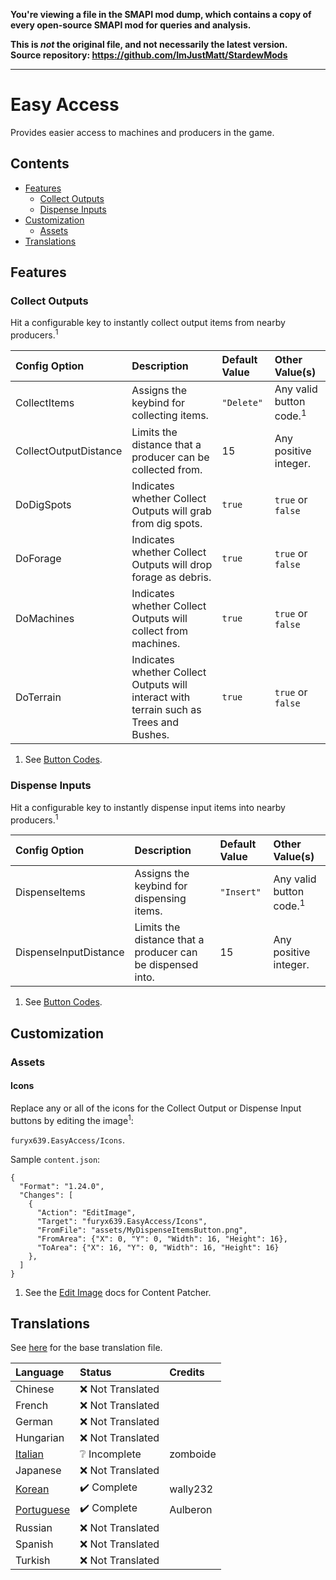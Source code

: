 **You're viewing a file in the SMAPI mod dump, which contains a copy of every open-source SMAPI mod
for queries and analysis.**

**This is _not_ the original file, and not necessarily the latest version.**  
**Source repository: https://github.com/ImJustMatt/StardewMods**

----

# Easy Access

Provides easier access to machines and producers in the game.

## Contents

* [Features](#features)
    * [Collect Outputs](#collect-outputs)
    * [Dispense Inputs](#dispense-inputs)
* [Customization](#customization)
    * [Assets](#assets)
* [Translations](#translations)

## Features

### Collect Outputs

Hit a configurable key to instantly collect output items from nearby producers.<sup>1</sup>

| Config Option         | Description                                                                            | Default Value | Other Value(s)                     |
|:----------------------|:---------------------------------------------------------------------------------------|:--------------|:-----------------------------------|
| CollectItems          | Assigns the keybind for collecting items.                                              | `"Delete"`    | Any valid button code.<sup>1</sup> |
| CollectOutputDistance | Limits the distance that a producer can be collected from.                             | 15            | Any positive integer.              |
| DoDigSpots            | Indicates whether Collect Outputs will grab from dig spots.                            | `true`        | `true` or `false`                  |
| DoForage              | Indicates whether Collect Outputs will drop forage as debris.                          | `true`        | `true` or `false`                  |
| DoMachines            | Indicates whether Collect Outputs will collect from machines.                          | `true`        | `true` or `false`                  |
| DoTerrain             | Indicates whether Collect Outputs will interact with terrain such as Trees and Bushes. | `true`        | `true` or `false`                  |

1. See [Button Codes](https://stardewvalleywiki.com/Modding:Player_Guide/Key_Bindings#Button_codes).

### Dispense Inputs

Hit a configurable key to instantly dispense input items into nearby producers.<sup>1</sup>

| Config Option         | Description                                                | Default Value | Other Value(s)                     |
|:----------------------|:-----------------------------------------------------------|:--------------|:-----------------------------------|
| DispenseItems         | Assigns the keybind for dispensing items.                  | `"Insert"`    | Any valid button code.<sup>1</sup> |
| DispenseInputDistance | Limits the distance that a producer can be dispensed into. | 15            | Any positive integer.              |

1. See [Button Codes](https://stardewvalleywiki.com/Modding:Player_Guide/Key_Bindings#Button_codes).

## Customization

### Assets

#### Icons

Replace any or all of the icons for the Collect Output or Dispense Input buttons by editing the image<sup>1</sup>:

`furyx639.EasyAccess/Icons`.

Sample `content.json`:

```jsonc
{
  "Format": "1.24.0",
  "Changes": [
    {
      "Action": "EditImage",
      "Target": "furyx639.EasyAccess/Icons",
      "FromFile": "assets/MyDispenseItemsButton.png",
      "FromArea": {"X": 0, "Y": 0, "Width": 16, "Height": 16},
      "ToArea": {"X": 16, "Y": 0, "Width": 16, "Height": 16}
    },
  ]
}
```

1. See
   the [Edit Image](https://github.com/Pathoschild/StardewMods/blob/develop/ContentPatcher/docs/author-guide/action-editimage.md)
   docs for Content Patcher.

## Translations

See [here](i18n/default.json) for the base translation file.

| Language                   | Status            | Credits  |
|:---------------------------|:------------------|:---------|
| Chinese                    | ❌️ Not Translated |          |
| French                     | ❌️ Not Translated |          |
| German                     | ❌️ Not Translated |          |
| Hungarian                  | ❌️ Not Translated |          |
| [Italian](i18n/it.json)    | ❔ Incomplete      | zomboide |
| Japanese                   | ❌️ Not Translated |          |
| [Korean](i18n/ko.json)     | ✔️ Complete       | wally232 |
| [Portuguese](i18n/pt.json) | ✔️ Complete       | Aulberon |
| Russian                    | ❌️ Not Translated |          |
| Spanish                    | ❌️ Not Translated |          |
| Turkish                    | ❌️ Not Translated |          |
